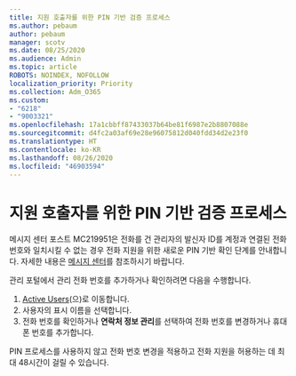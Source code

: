 ```yaml
---
title: 지원 호출자를 위한 PIN 기반 검증 프로세스
ms.author: pebaum
author: pebaum
manager: scotv
ms.date: 08/25/2020
ms.audience: Admin
ms.topic: article
ROBOTS: NOINDEX, NOFOLLOW
localization_priority: Priority
ms.collection: Adm_O365
ms.custom:
- "6218"
- "9003321"
ms.openlocfilehash: 17a1cbbff87433037b64be81f6987e2b8807088e
ms.sourcegitcommit: d4fc2a03af69e28e96075812d040fdd34d2e23f0
ms.translationtype: HT
ms.contentlocale: ko-KR
ms.lasthandoff: 08/26/2020
ms.locfileid: "46903594"
---
```

# <a name="pin-based-verification-process-for-support-callers"></a>지원 호출자를 위한 PIN 기반 검증 프로세스

메시지 센터 포스트 MC219951은 전화를 건 관리자의 발신자 ID를 계정과 연결된 전화 번호와 일치시킬 수 없는 경우 전화 지원을 위한 새로운 PIN 기반 확인 단계를 안내합니다. 자세한 내용은 [메시지 센터](https://admin.microsoft.com/AdminPortal/Home#/MessageCenter)를 참조하시기 바랍니다. 

관리 포털에서 관리 전화 번호를 추가하거나 확인하려면 다음을 수행합니다.  

1. [Active Users](https://admin.microsoft.com/AdminPortal/Home#/users)(으)로 이동합니다.
2. 사용자의 표시 이름을 선택합니다.
3. 전화 번호를 확인하거나 **연락처 정보 관리**를 선택하여 전화 번호를 변경하거나 휴대폰 번호를 추가합니다.     

PIN 프로세스를 사용하지 않고 전화 번호 변경을 적용하고 전화 지원을 허용하는 데 최대 48시간이 걸릴 수 있습니다.